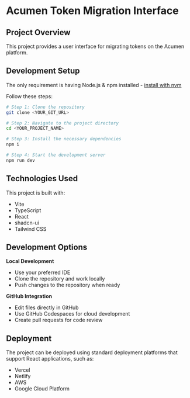 # Acumen Token Migration Interface

## Project Overview

This project provides a user interface for migrating tokens on the Acumen platform.

## Development Setup

The only requirement is having Node.js & npm installed - [install with nvm](https://github.com/nvm-sh/nvm#installing-and-updating)

Follow these steps:

```sh
# Step 1: Clone the repository
git clone <YOUR_GIT_URL>

# Step 2: Navigate to the project directory
cd <YOUR_PROJECT_NAME>

# Step 3: Install the necessary dependencies
npm i

# Step 4: Start the development server
npm run dev
```

## Technologies Used

This project is built with:

- Vite
- TypeScript
- React
- shadcn-ui
- Tailwind CSS

## Development Options

**Local Development**
- Use your preferred IDE
- Clone the repository and work locally
- Push changes to the repository when ready

**GitHub Integration**
- Edit files directly in GitHub
- Use GitHub Codespaces for cloud development
- Create pull requests for code review

## Deployment

The project can be deployed using standard deployment platforms that support React applications, such as:
- Vercel
- Netlify
- AWS
- Google Cloud Platform
